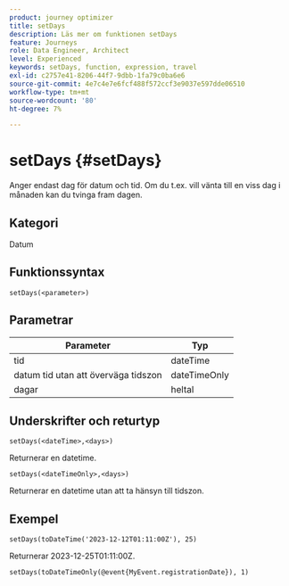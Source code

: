 ```yaml
---
product: journey optimizer
title: setDays
description: Läs mer om funktionen setDays
feature: Journeys
role: Data Engineer, Architect
level: Experienced
keywords: setDays, function, expression, travel
exl-id: c2757e41-8206-44f7-9dbb-1fa79c0ba6e6
source-git-commit: 4e7c4e7e6fcf488f572ccf3e9037e597dde06510
workflow-type: tm+mt
source-wordcount: '80'
ht-degree: 7%

---
```


# setDays {#setDays}

Anger endast dag för datum och tid. Om du t.ex. vill vänta till en viss dag i månaden kan du tvinga fram dagen.

## Kategori

Datum

## Funktionssyntax

`setDays(<parameter>)`

## Parametrar

| Parameter | Typ |
|--- |--- |
| tid | dateTime |
| datum tid utan att överväga tidszon | dateTimeOnly |
| dagar | heltal |

## Underskrifter och returtyp

`setDays(<dateTime>,<days>)`

Returnerar en datetime.

`setDays(<dateTimeOnly>,<days>)`

Returnerar en datetime utan att ta hänsyn till tidszon.

## Exempel

`setDays(toDateTime('2023-12-12T01:11:00Z'), 25)`

Returnerar 2023-12-25T01:11:00Z.

`setDays(toDateTimeOnly(@event{MyEvent.registrationDate}), 1)`
